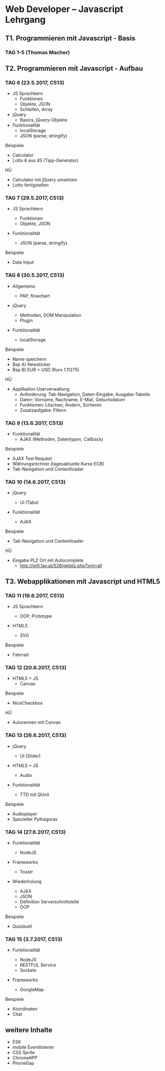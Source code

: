 #  Web Developer – Javascript Lehrgang
## T1. Programmieren mit Javascript - Basis
### TAG 1-5 (Thomas Macher)

## T2. Programmieren mit Javascript - Aufbau
### TAG 6 (23.5.2017, C513)
- JS Sprachkern
  * Funktionen
  * Objekte, JSON
  * Schleifen, Array
- jQuery
  * Basics, jQuery-Objekte  
- Funktionalität
  * localStorage
  * JSON (parse, stringify)

Beispiele
- Calculator
- Lotto 6 aus 45 (Tipp-Generator)

HÜ
- Calculator mit jQuery umsetzen
- Lotto fertigstellen

### TAG 7 (29.5.2017, C513)
- JS Sprachkern
  * Funktionen
  * Objekte, JSON

- Funktionalität
  * JSON (parse, stringify)

Beispiele
- Date Input

### TAG 8 (30.5.2017, C513)
- Allgemeins
  * PAP, flowchart

- jQuery
  * Methoden, DOM Manipulation
  * Plugin

- Funktionalität
  * localStorage

Beispiele
- Name speichern
- Bsp A) Newsticker
- Bsp B) EUR > USD (Kurs 1.11275)

HÜ
- Applikation Userverwaltung
  * Anforderung: Tab-Navigation, Daten-Eingabe, Ausgabe-Tabelle
  * Daten: Vorname, Nachname, E-Mail, Geburtsdatum
  * Funktionen: Löschen, Ändern, Sortieren
  * Zusatzaufgabe: Filtern

### TAG 9 (13.6.2017, C513)
- Funktionalität
  * AJAX (Methoden, Datentypen, Callback)

Beispiele
- AJAX Test Request
- Währungsrechner (tagesaktuelle Kurse ECB)
- Tab-Navigation und Contentloader

### TAG 10 (14.6.2017, C513)
- jQuery
  * UI (Tabs)

- Funktionalität
  * AJAX

Beispiele
- Tab-Navigation und Contentloader

HÜ
- Eingabe PLZ Ort mit Autocomplete
  * http://wifi.1av.at/526/getplz.php?xml=all

## T3. Webapplikationen mit Javascript und HTML5
### TAG 11 (19.6.2017, C513)
- JS Sprachkern
  * OOP, Prototype

- HTML5
  * SVG

Beispiele
  - Fahrrad

### TAG 12 (20.6.2017, C513)
- HTML5 + JS
  * Canvas

Beispiele
  - NiceCheckbox

HÜ
- Autorennen mit Canvas  

### TAG 13 (26.6.2017, C513)
- jQuery
  * UI (Slider)

- HTML5 + JS
  * Audio

- Funktionalität
  * TTD mit QUnit

Beispiele
  - Audioplayer
  - Spezieller Pythagoras

### TAG 14 (27.6.2017, C513)
- Funktionalität
  * NodeJS

- Frameworks
  * Toastr

- Wiederholung
  * AJAX
  * JSON
  * Definition Serverschnittstelle
  * OOP

Beispiele
  - Quizduell

### TAG 15 (3.7.2017, C513)
- Funktionalität
  * NodeJS
  * RESTFUL Service
  * Sockets

- Frameworks
  * GoogleMap

Beispiele
  - Koordinaten
  - Chat

## weitere Inhalte
- ES6
- mobile Eventlistener
- CSS Sprite
- ChromeAPP
- PhoneGap
